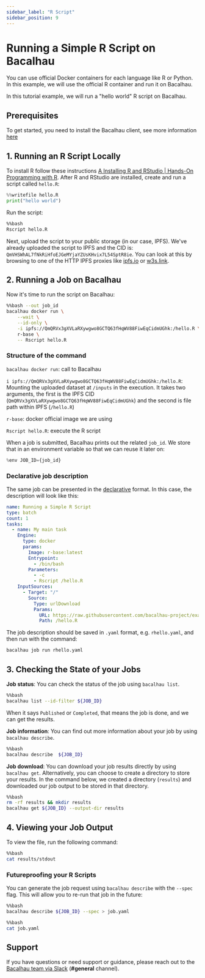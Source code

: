 ```yaml
---
sidebar_label: "R Script"
sidebar_position: 9
---
```

# Running a Simple R Script on Bacalhau


You can use official Docker containers for each language like R or Python. In this example, we will use the official R container and run it on Bacalhau.

In this tutorial example, we will run a "hello world" R script on Bacalhau.

## Prerequisites

To get started, you need to install the Bacalhau client, see more information [here](../../../getting-started/installation.md)

## 1. Running an R Script Locally

To install R follow these instructions [A Installing R and RStudio | Hands-On Programming with R](https://rstudio-education.github.io/hopr/starting.html). After R and RStudio are installed, create and run a script called `hello.R`:


```python
%%writefile hello.R
print("hello world")
```

Run the script:


```bash
%%bash
Rscript hello.R
```

Next, upload the script to your public storage (in our case, IPFS).  We've already uploaded the script to IPFS and the CID is: `QmVHSWhAL7fNkRiHfoEJGeMYjaYZUsKHvix7L54SptR8ie`. You can look at this by browsing to one of the HTTP IPFS proxies like [ipfs.io](https://ipfs.tech/) or [w3s.link](https://github.com/web3-storage/w3link).

## 2. Running a Job on Bacalhau

Now it's time to run the script on Bacalhau:


```bash
%%bash --out job_id
bacalhau docker run \
    --wait \
    --id-only \
    -i ipfs://QmQRVx3gXVLaRXywgwo8GCTQ63fHqWV88FiwEqCidmUGhk:/hello.R \
    r-base \
    -- Rscript hello.R
```

### Structure of the command

`bacalhau docker run`: call to Bacalhau

`i ipfs://QmQRVx3gXVLaRXywgwo8GCTQ63fHqWV88FiwEqCidmUGhk:/hello.R`: Mounting the uploaded dataset at `/inputs` in the execution. It takes two arguments, the first is the IPFS CID (`QmQRVx3gXVLaRXywgwo8GCTQ63fHqWV88FiwEqCidmUGhk`) and the second is file path within IPFS (`/hello.R`)

`r-base`: docker official image we are using

`Rscript hello.R`: execute the R script


When a job is submitted, Bacalhau prints out the related `job_id`. We store that in an environment variable so that we can reuse it later on:


```python
%env JOB_ID={job_id}
```
### Declarative job description

The same job can be presented in the [declarative](../../../setting-up/jobs/job-specification/job.md) format. In this case, the description will look like this:

```yaml
name: Running a Simple R Script
type: batch
count: 1
tasks:
  - name: My main task
    Engine:
      type: docker
      params:
        Image: r-base:latest
        Entrypoint:
          - /bin/bash
        Parameters:
          - -c        
          - Rscript /hello.R
    InputSources:
      - Target: "/"
        Source:
          Type: urlDownload
          Params:
            URL: https://raw.githubusercontent.com/bacalhau-project/examples/main/scripts/hello.R
            Path: /hello.R
```

The job description should be saved in `.yaml` format, e.g. `rhello.yaml`, and then run with the command:
```bash
bacalhau job run rhello.yaml
```

## 3. Checking the State of your Jobs

**Job status**: You can check the status of the job using `bacalhau list`.



```bash
%%bash
bacalhau list --id-filter ${JOB_ID}
```

When it says `Published` or `Completed`, that means the job is done, and we can get the results.

**Job information**: You can find out more information about your job by using `bacalhau describe`.


```bash
%%bash
bacalhau describe  ${JOB_ID}
```

**Job download**: You can download your job results directly by using `bacalhau get`. Alternatively, you can choose to create a directory to store your results. In the command below, we created a directory (`results`) and downloaded our job output to be stored in that directory.


```bash
%%bash
rm -rf results && mkdir results
bacalhau get ${JOB_ID} --output-dir results
```

## 4. Viewing your Job Output

To view the file, run the following command:

```bash
%%bash
cat results/stdout
```

### Futureproofing your R Scripts

You can generate the job request using `bacalhau describe` with the `--spec` flag. This will allow you to re-run that job in the future:


```bash
%%bash
bacalhau describe ${JOB_ID} --spec > job.yaml
```


```bash
%%bash
cat job.yaml
```

## Support
If you have questions or need support or guidance, please reach out to the [Bacalhau team via Slack](https://bacalhauproject.slack.com/ssb/redirect) (**#general** channel).